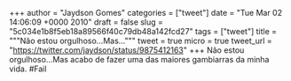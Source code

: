
+++
author = "Jaydson Gomes"
categories = ["tweet"]
date = "Tue Mar 02 14:06:09 +0000 2010"
draft = false
slug = "5c034e1b8f5eb18a89566f40c79db48a142fcd27"
tags = ["tweet"]
title = """Não estou orgulhoso...Mas..."""
tweet = true
micro = true
tweet_url = "https://twitter.com/jaydson/status/9875412163"
+++
Não estou orgulhoso...Mas acabo de fazer uma das maiores gambiarras da minha vida. #Fail
